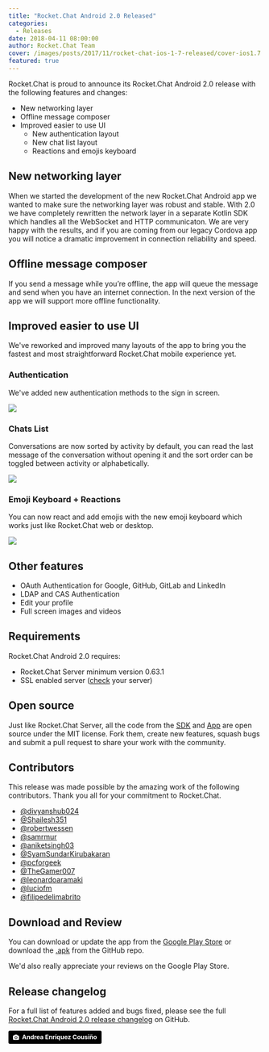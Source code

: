 ```yaml
---
title: "Rocket.Chat Android 2.0 Released"
categories:
  - Releases
date: 2018-04-11 08:00:00
author: Rocket.Chat Team
cover: /images/posts/2017/11/rocket-chat-ios-1-7-released/cover-ios1.7.jpg
featured: true
---
```


Rocket.Chat is proud to announce its Rocket.Chat Android 2.0 release with the following features and changes:

* New networking layer
* Offline message composer
* Improved easier to use UI
  * New authentication layout
  * New chat list layout
  * Reactions and emojis keyboard

## New networking layer

When we started the development of the new Rocket.Chat Android app we wanted to make sure the networking layer was robust and stable. With 2.0 we have completely rewritten the network layer in a separate Kotlin SDK which handles all the WebSocket and HTTP communicaton. We are very happy with the results, and if you are coming from our legacy Cordova app you will notice a dramatic improvement in connection reliability and speed.

## Offline message composer

If you send a message while you’re offline, the app will queue the message and send when you have an internet connection. In the next version of the app we will support more offline functionality.

## Improved easier to use UI

We've reworked and improved many layouts of the app to bring you the fastest and most straightforward
Rocket.Chat mobile experience yet.

### Authentication

<div class="left copy">
<p>
  We've added new authentication methods to the sign in screen.
</p>
</div>
<div class="right image">
  <p>
    <img src="/images/posts/2018/04/2018-04-18-rocket-chat-android-2-released/authentication.png"/>
  </p>
</div>
<div class="clear"></div>

### Chats List

<div class="left copy">
<p>
  Conversations are now sorted by activity by default, you can read the last message of the conversation without opening it and the sort order can be toggled between activity or alphabetically.
</p>
</div>
<div class="right image">
  <p>
    <img src="/images/posts/2018/04/2018-04-18-rocket-chat-android-2-released/chats.png"/>
  </p>
</div>
<div class="clear"></div>

### Emoji Keyboard + Reactions

<div class="left copy">
<p>
  You can now react and add emojis with the new emoji keyboard which works just like Rocket.Chat web or desktop.
</p>
</div>
<div class="right image">
  <p>
    <img src="/images/posts/2018/04/2018-04-18-rocket-chat-android-2-released/emojis.png"/>
  </p>
</div>
<div class="clear"></div>

## Other features

* OAuth Authentication for Google, GitHub, GitLab and LinkedIn
* LDAP and CAS Authentication
* Edit your profile
* Full screen images and videos

## Requirements

Rocket.Chat Android 2.0 requires:

* Rocket.Chat Server minimum version 0.63.1
* SSL enabled server ([check](https://www.ssllabs.com/ssltest/) your server)

## Open source

Just like Rocket.Chat Server, all the code from the [SDK](https://github.com/RocketChat/Rocket.Chat.Kotlin.SDK) and [App](https://github.com/RocketChat/Rocket.Chat.Android) are open source under the MIT license.
Fork them, create new features, squash bugs and submit a pull request to share your work with the community.

## Contributors

This release was made possible by the amazing work of the following contributors. Thank you all for your commitment to Rocket.Chat.

* <a target="_blank" href="https://github.com/divyanshub024">@divyanshub024</a>
* <a target="_blank" href="https://github.com/Shailesh351">@Shailesh351</a>
* <a target="_blank" href="https://github.com/robertwessen">@robertwessen</a>
* <a target="_blank" href="https://github.com/samrmur">@samrmur</a>
* <a target="_blank" href="https://github.com/aniketsingh03">@aniketsingh03</a>
* <a target="_blank" href="https://github.com/SyamSundarKirubakaran">@SyamSundarKirubakaran</a>
* <a target="_blank" href="https://github.com/pcforgeek">@pcforgeek</a>
* <a target="_blank" href="https://github.com/TheGamer007">@TheGamer007</a>
* <a target="_blank" href="https://github.com/leonardoaramaki">@leonardoaramaki</a>
* <a target="_blank" href="https://github.com/luciofm">@luciofm</a>
* <a target="_blank" href="https://github.com/filipedelimabrito">@filipedelimabrito</a>

## Download and Review

You can download or update the app from the [Google Play Store](https://play.google.com/store/apps/details?id=chat.rocket.android) or download the [.apk](https://github.com/RocketChat/Rocket.Chat.Android/releases/tag/v2.0.0)
from the GitHub repo.

We'd also really appreciate your reviews on the Google Play Store.

## Release changelog

For a full list of features added and bugs fixed, please see the full
[Rocket.Chat Android 2.0 release changelog](https://github.com/RocketChat/Rocket.Chat.Android/releases/tag/v2.0.0) on GitHub.

<a style="background-color:black;color:white;text-decoration:none;padding:4px 6px;font-family:-apple-system, BlinkMacSystemFont, &quot;San Francisco&quot;, &quot;Helvetica Neue&quot;, Helvetica, Ubuntu, Roboto, Noto, &quot;Segoe UI&quot;, Arial, sans-serif;font-size:12px;font-weight:bold;line-height:1.2;display:inline-block;border-radius:3px;" href="https://unsplash.com/@andreoiide?utm_medium=referral&amp;utm_campaign=photographer-credit&amp;utm_content=creditBadge" target="_blank" rel="noopener noreferrer" title="Download free do whatever you want high-resolution photos from Andrea Enríquez Cousiño"><span style="display:inline-block;padding:2px 3px;"><svg xmlns="http://www.w3.org/2000/svg" style="height:12px;width:auto;position:relative;vertical-align:middle;top:-1px;fill:white;" viewBox="0 0 32 32"><title>unsplash-logo</title><path d="M20.8 18.1c0 2.7-2.2 4.8-4.8 4.8s-4.8-2.1-4.8-4.8c0-2.7 2.2-4.8 4.8-4.8 2.7.1 4.8 2.2 4.8 4.8zm11.2-7.4v14.9c0 2.3-1.9 4.3-4.3 4.3h-23.4c-2.4 0-4.3-1.9-4.3-4.3v-15c0-2.3 1.9-4.3 4.3-4.3h3.7l.8-2.3c.4-1.1 1.7-2 2.9-2h8.6c1.2 0 2.5.9 2.9 2l.8 2.4h3.7c2.4 0 4.3 1.9 4.3 4.3zm-8.6 7.5c0-4.1-3.3-7.5-7.5-7.5-4.1 0-7.5 3.4-7.5 7.5s3.3 7.5 7.5 7.5c4.2-.1 7.5-3.4 7.5-7.5z"></path></svg></span><span style="display:inline-block;padding:2px 3px;">Andrea Enríquez Cousiño</span></a>
